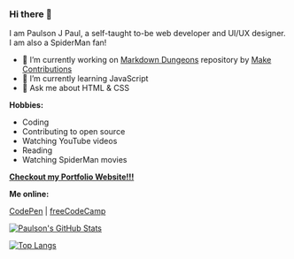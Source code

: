 ### Hi there 👋

I am Paulson J Paul, a self-taught to-be web developer and UI/UX designer. I am also a SpiderMan fan!

- 🔭 I’m currently working on [Markdown Dungeons](https://github.com/MakeContributions/markdown-dungeon) repository by [Make Contributions](https://github.com/MakeContributions)
- 🌱 I’m currently learning JavaScript
- 💬 Ask me about HTML & CSS

**Hobbies:**

- Coding
- Contributing to open source
- Watching YouTube videos
- Reading
- Watching SpiderMan movies

**[Checkout my Portfolio Website!!!](https://paulsonjpaul.github.io/)**

**Me online:**

[CodePen](https://codepen.io/paulsonjpaul) | [freeCodeCamp](https://www.freecodecamp.org/paulsonjpaul)

[![Paulson's GitHub Stats](https://github-readme-stats.vercel.app/api?username=paulsonjpaul&count_private=true&show_icons=true&theme=algolia&include_all_commits=true&custom_title=My%20GitHub%20Stats&bg_color=#ffffff00)](https://github.com/anuraghazra/github-readme-stats)

[![Top Langs](https://github-readme-stats.vercel.app/api/top-langs/?username=paulsonjpaul&layout=compact&theme=algolia&bg_color=#ffffff00)](https://github.com/anuraghazra/github-readme-stats)
